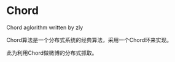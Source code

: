 Chord
=====

Chord aglorithm written by zly

Chord算法是一个分布式系统的经典算法，采用一个Chord环来实现。

此为利用Chord做微博的分布式抓取。
